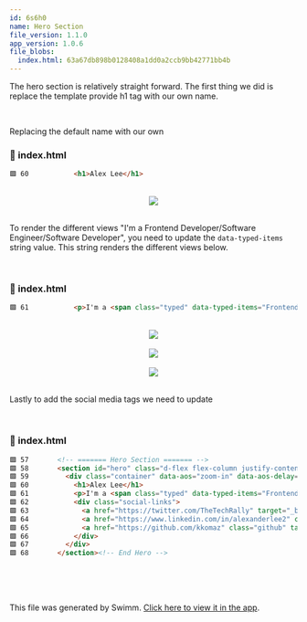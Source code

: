 ```yaml
---
id: 6s6h0
name: Hero Section
file_version: 1.1.0
app_version: 1.0.6
file_blobs:
  index.html: 63a67db898b0128408a1dd0a2ccb9bb42771bb4b
---
```


The hero section is relatively straight forward. The first thing we did is replace the template provide h1 tag with our own name.

<br/>

Replacing the default name with our own
<!-- NOTE-swimm-snippet: the lines below link your snippet to Swimm -->
### 📄 index.html
```html
🟩 60           <h1>Alex Lee</h1>
```

<br/>

<div align="center"><img src="https://firebasestorage.googleapis.com/v0/b/swimmio-content/o/repositories%2FZ2l0aHViJTNBJTNBbXktcG9ydGZvbGlvLWNvdXJzZSUzQSUzQWtrb21heg%3D%3D%2F0c7766bd-3ced-4809-91d9-a439914f00d8.png?alt=media&token=56b1d00f-9542-42c5-abe6-b33209acbcfe" style="width:'25%'"/></div>

<br/>

To render the different views "I'm a Frontend Developer/Software Engineer/Software Developer", you need to update the `data-typed-items` string value. This string renders the different views below.

<br/>


<!-- NOTE-swimm-snippet: the lines below link your snippet to Swimm -->
### 📄 index.html
```html
🟩 61           <p>I'm a <span class="typed" data-typed-items="Frontend Developer, Software Engineer, Software Developer"></span></p>
```

<br/>

<div align="center"><img src="https://firebasestorage.googleapis.com/v0/b/swimmio-content/o/repositories%2FZ2l0aHViJTNBJTNBbXktcG9ydGZvbGlvLWNvdXJzZSUzQSUzQWtrb21heg%3D%3D%2Fad3ef29c-a6b6-475c-a8fe-f8ac9ef02e1a.png?alt=media&token=fa607209-cb69-4fdc-b5f8-f6555c2c118b" style="width:'50%'"/></div>

<br/>

<div align="center"><img src="https://firebasestorage.googleapis.com/v0/b/swimmio-content/o/repositories%2FZ2l0aHViJTNBJTNBbXktcG9ydGZvbGlvLWNvdXJzZSUzQSUzQWtrb21heg%3D%3D%2Ff229b54b-5043-4bc7-8ef6-f5f6c4942835.png?alt=media&token=f3720eda-2ace-4265-8443-74a40c9c2f2d" style="width:'50%'"/></div>

<br/>

<div align="center"><img src="https://firebasestorage.googleapis.com/v0/b/swimmio-content/o/repositories%2FZ2l0aHViJTNBJTNBbXktcG9ydGZvbGlvLWNvdXJzZSUzQSUzQWtrb21heg%3D%3D%2F7d5da883-335f-4725-9d43-fa1cd6d12ae4.png?alt=media&token=40fb73c3-b2e0-419f-a606-f876e8cf088b" style="width:'50%'"/></div>

<br/>

Lastly to add the social media tags we need to update

<br/>


<!-- NOTE-swimm-snippet: the lines below link your snippet to Swimm -->
### 📄 index.html
```html
🟩 57       <!-- ======= Hero Section ======= -->
🟩 58       <section id="hero" class="d-flex flex-column justify-content-center">
🟩 59         <div class="container" data-aos="zoom-in" data-aos-delay="100">
🟩 60           <h1>Alex Lee</h1>
🟩 61           <p>I'm a <span class="typed" data-typed-items="Frontend Developer, Software Engineer, Software Developer"></span></p>
🟩 62           <div class="social-links">
🟩 63             <a href="https://twitter.com/TheTechRally" target="_blank" class="twitter"><i class="bx bxl-twitter"></i></a>
🟩 64             <a href="https://www.linkedin.com/in/alexanderlee2" class="linkedin" target="_blank"><i class="bx bxl-linkedin"></i></a>
🟩 65             <a href="https://github.com/kkomaz" class="github" target="_blank"><i class="bx bxl-github"></i></a>
🟩 66           </div>
🟩 67         </div>
🟩 68       </section><!-- End Hero -->
```

<br/>

<br/>

<br/>

This file was generated by Swimm. [Click here to view it in the app](https://app.swimm.io/repos/Z2l0aHViJTNBJTNBbXktcG9ydGZvbGlvLWNvdXJzZSUzQSUzQWtrb21heg==/docs/6s6h0).
